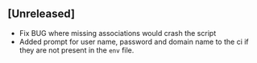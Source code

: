 ## [Unreleased]

* Fix BUG where missing associations would crash the script
* Added prompt for user name, password and domain name to the ci if they are not present in the `env` file.
